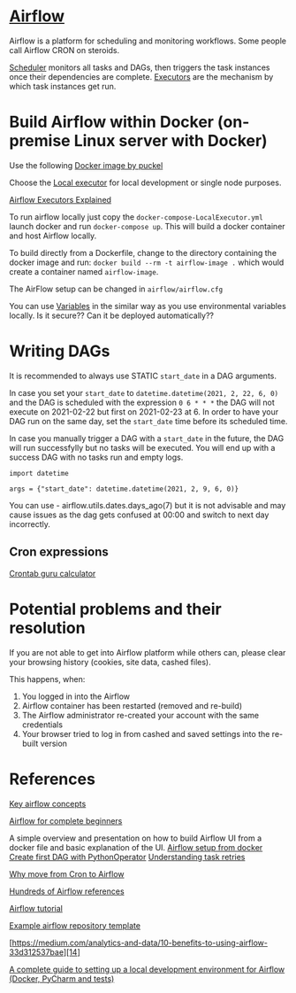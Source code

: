 # [Airflow][7]

Airflow is a platform for scheduling and monitoring workflows. Some people call Airflow CRON on steroids.

[Scheduler][16] monitors all tasks and DAGs, then triggers the task instances once their dependencies are complete.
[Executors][15] are the mechanism by which task instances get run.

# Build Airflow within Docker (on-premise Linux server with Docker)
Use the following [Docker image by puckel][2]

Choose the [Local executor][3] for local development or single node purposes.

[Airflow Executors Explained][19]

To run airflow locally just copy the `docker-compose-LocalExecutor.yml` launch docker and run `docker-compose up`.
This will build a docker container and host Airflow locally.

To build directly from a Dockerfile, change to the directory containing the docker image and run:
`docker build --rm -t airflow-image .` which would create a container named `airflow-image`.

The AirFlow setup can be changed in `airflow/airflow.cfg`

You can use [Variables][13] in the similar way as you use environmental variables locally. 
Is it secure??
Can it be deployed automatically?? 

# Writing DAGs

It is recommended to always use STATIC `start_date` in a DAG arguments.

In case you set your `start_date` to `datetime.datetime(2021, 2, 22, 6, 0)` and the DAG is scheduled with the expression `0 6 * * *` the DAG will not execute on 2021-02-22 but first on 2021-02-23 at 6. 
In order to have your DAG run on the same day, set the `start_date` time before its scheduled time.

In case you manually trigger a DAG with a `start_date` in the future, the DAG will run successfylly but no tasks will be executed. You will end up with a success DAG with no tasks run and empty logs.

```
import datetime

args = {"start_date": datetime.datetime(2021, 2, 9, 6, 0)}
```

You can use - airflow.utils.dates.days_ago(7) but it is not advisable and may cause issues as the dag gets confused at 00:00 and switch to next day incorrectly.

## Cron expressions
[Crontab guru calculator][17]

# Potential problems and their resolution
If you are not able to get into Airflow platform while others can, please clear your browsing history (cookies, site data, cashed files). 

This happens, when: 
1. You logged in into the Airflow
2. Airflow container has been restarted (removed and re-build)
3. The Airflow administrator re-created your account with the same credentials
4. Your browser tried to log in from cashed and saved settings into the re-built version

# References
[Key airflow concepts][4]

[Airflow for complete beginners][1]

A simple overview and presentation on how to build Airflow UI from a docker file and basic explanation of the UI.
[Airflow setup from docker][5]
[Create first DAG with PythonOperator][8]
[Understanding task retries][9]

[Why move from Cron to Airflow][6]

[Hundreds of Airflow references][10]

[Airflow tutorial][11]

[Example airflow repository template][12]

[https://medium.com/analytics-and-data/10-benefits-to-using-airflow-33d312537bae][14]

[A complete guide to setting up a local development environment for Airflow (Docker, PyCharm and tests)][18]

[1]: https://medium.com/@itunpredictable/apache-airflow-on-docker-for-complete-beginners-cf76cf7b2c9a
[2]: https://github.com/puckel/docker-airflow
[3]: https://airflow.apache.org/docs/apache-airflow/stable/executor/local.html
[4]: https://airflow.apache.org/docs/stable/concepts.html
[5]: https://www.youtube.com/watch?v=20HDFbYyAY0
[6]: https://medium.com/videoamp/what-we-learned-migrating-off-cron-to-airflow-b391841a0da4
[7]: https://airflow.apache.org
[8]: https://www.youtube.com/watch?v=IsWfoXY_Duk
[9]: https://www.youtube.com/watch?v=2N6uR0kTTxo
[10]: https://github.com/jghoman/awesome-apache-airflow
[11]: https://www.youtube.com/watch?v=vvr_WNzEXBE
[12]: https://github.com/soggycactus/airflow-repo-template
[13]: https://airflow.apache.org/docs/apache-airflow/stable/howto/variable.html
[14]: https://medium.com/analytics-and-data/10-benefits-to-using-airflow-33d312537bae
[15]: https://airflow.apache.org/docs/apache-airflow/stable/executor/index.html
[16]: https://airflow.apache.org/docs/apache-airflow/stable/scheduler.html
[17]: https://crontab.guru/
[18]: https://medium.com/ninjavan-tech/setting-up-a-complete-local-development-environment-for-airflow-docker-pycharm-and-tests-3577ddb4ca94
[19]: https://www.astronomer.io/guides/airflow-executors-explained
